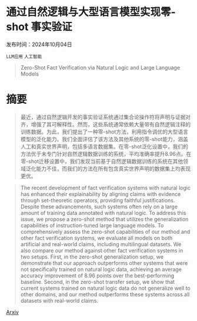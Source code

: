# 通过自然逻辑与大型语言模型实现零-shot 事实验证

发布时间：2024年10月04日

`LLM应用` `人工智能`

> Zero-Shot Fact Verification via Natural Logic and Large Language Models

# 摘要

> 最近，通过自然逻辑开发的事实验证系统通过集合论操作符将声明与证据对齐，增强了其可解释性。然而，这些系统通常依赖大量带有自然逻辑注释的训练数据。为此，我们提出了一种零-shot方法，利用指令调优的大型语言模型的泛化能力。我们全面评估了该方法及其他系统的零-shot能力，涵盖人工和真实世界声明，包括多语言数据集。在零-shot泛化设置中，我们的方法优于未专门针对自然逻辑数据训练的系统，平均准确率提升8.96点。在零-shot迁移设置中，我们发现当前基于自然逻辑数据训练的系统在其他领域泛化能力不佳，而我们的方法在所有包含真实世界声明的数据集上均表现更优。

> The recent development of fact verification systems with natural logic has enhanced their explainability by aligning claims with evidence through set-theoretic operators, providing faithful justifications. Despite these advancements, such systems often rely on a large amount of training data annotated with natural logic. To address this issue, we propose a zero-shot method that utilizes the generalization capabilities of instruction-tuned large language models. To comprehensively assess the zero-shot capabilities of our method and other fact verification systems, we evaluate all models on both artificial and real-world claims, including multilingual datasets. We also compare our method against other fact verification systems in two setups. First, in the zero-shot generalization setup, we demonstrate that our approach outperforms other systems that were not specifically trained on natural logic data, achieving an average accuracy improvement of 8.96 points over the best-performing baseline. Second, in the zero-shot transfer setup, we show that current systems trained on natural logic data do not generalize well to other domains, and our method outperforms these systems across all datasets with real-world claims.

[Arxiv](https://arxiv.org/abs/2410.03341)